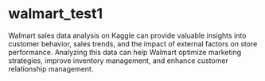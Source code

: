 # walmart_test1
Walmart sales data analysis on Kaggle can provide valuable insights into customer behavior, sales trends, and the impact of external factors on store performance. Analyzing this data can help Walmart optimize marketing strategies, improve inventory management, and enhance customer relationship management. 
